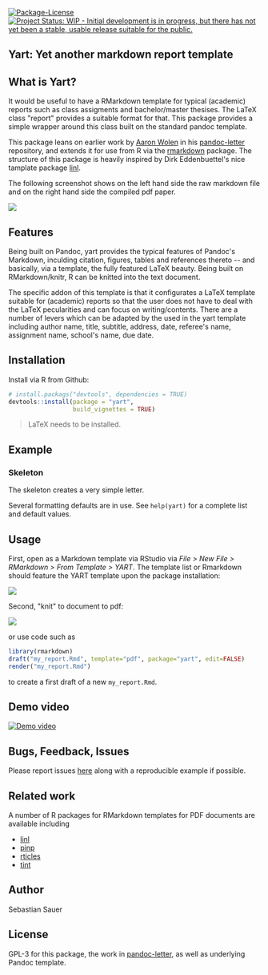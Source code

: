 [![Package-License](http://img.shields.io/badge/license-GPL--3-brightgreen.svg?style=flat)](http://www.gnu.org/licenses/gpl-3.0.html) [![Project Status: WIP - Initial development is in progress, but there has not yet been a stable, usable release suitable for the public.](http://www.repostatus.org/badges/latest/wip.svg)](http://www.repostatus.org/#wip)


## Yart: Yet another markdown report template

## What is Yart?

It would be useful to have a RMarkdown template for typical (academic) reports such as class assigments and bachelor/master thesises. The LaTeX class "report" provides a suitable format for that. This package provides a simple wrapper around this class built on the standard pandoc template.

This package leans on earlier work by [Aaron Wolen](http://aaronwolen.com/) in his
[pandoc-letter](https://github.com/aaronwolen/pandoc-letter) repository, and extends it for use from
R via the [rmarkdown](https://cran.r-project.org/package=rmarkdown) package. The structure of this package is heavily inspired by Dirk Eddenbuettel's nice tamplate package [linl](https://github.com/eddelbuettel/linl).


The following screenshot shows on the left hand side the raw markdown file and on the right hand side the compiled pdf paper.

![](https://raw.githubusercontent.com/sebastiansauer/yart/master/docs/yart_screenshot.png)


## Features

Being built on Pandoc, yart provides the typical features of Pandoc's Markdown, inculding citation, figures, tables and references thereto -- and basically, via a template, the fully featured LaTeX beauty. Being built on RMarkdown/knitr, R can be knitted into the text document.

The specific addon of this template is that it configurates a LaTeX template suitable for (academic) reports so that the user does not have to deal with the LaTeX pecularities and can focus on writing/contents. There are a number of levers which can be adapted by the used in the yart template including author name, title, subtitle, address, date, referee's name, assignment name, school's name, due date.



## Installation

Install via R from Github:

```r 
# install.packags("devtools", dependencies = TRUE)
devtools::install(package = "yart",
                  build_vignettes = TRUE)
```


>    LaTeX needs to be installed.

## Example

### Skeleton

The skeleton creates a very simple letter.

Several formatting defaults are in use. See `help(yart)` for a
complete list and default values.






## Usage

First, open as a Markdown template via RStudio via *File > New File > RMarkdown > From Template > YART*. The template list or Rmarkdown should feature the YART template upon the package installation:


![](https://raw.githubusercontent.com/sebastiansauer/yart/master/docs/yart_template_rstudio.png)


Second, "knit" to document to pdf:

![](https://raw.githubusercontent.com/sebastiansauer/yart/master/docs/knit_to_yart.png)


or use code such as

```r
library(rmarkdown)
draft("my_report.Rmd", template="pdf", package="yart", edit=FALSE)
render("my_report.Rmd")
```

to create a first draft of a new `my_report.Rmd`.    


## Demo video

[![Demo video](https://raw.githubusercontent.com/sebastiansauer/yart/master/docs/video_thumbnail.png)](https://www.youtube.com/watch?v=pGnOlXur_D4&feature=youtu.be)


## Bugs, Feedback, Issues

Please report issues [here](https://github.com/sebastiansauer/yart/issues) along with a reproducible example if possible.


## Related work

A number of R packages for RMarkdown templates for PDF documents are available including

- [linl](https://github.com/cran/linl)
- [pinp](http://dirk.eddelbuettel.com/code/pinp.html)
- [rticles](http://dirk.eddelbuettel.com/code/pinp.html)
- [tint](https://cran.r-project.org/web/packages/tint/index.html)


## Author

Sebastian Sauer



## License

GPL-3 for this package, the work in [pandoc-letter](https://github.com/aaronwolen/pandoc-letter), 
as well as underlying Pandoc template.
